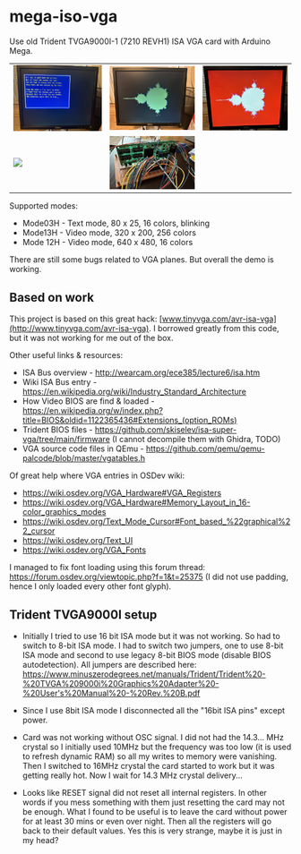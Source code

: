 # mega-iso-vga

Use old Trident TVGA9000I-1 (7210 REVH1) ISA VGA card with Arduino Mega.

<table>
    <tr>
        <td>
            <img src="./pics/demo_text.jpg" width="256" />
        </td>
        <td>
            <img src="./pics/demo_low.jpg" width="256" />
        </td>
        <td>
            <img src="./pics/demo_hi.jpeg" width="256" />
        </td>
    </tr>
    <tr>
      <td><img src="./pics/board.png" width="256" /></td>
      <td><img src="./pics/card.jpeg" width="256" /></td>
      <td></td>
    </tr>
</table>


Supported modes:

* Mode03H - Text mode, 80 x 25, 16 colors, blinking
* Mode13H - Video mode, 320 x 200, 256 colors
* Mode 12H - Video mode, 640 x 480, 16 colors

There are still some bugs related to VGA planes. But overall the demo is working.

## Based on work

This project is based on this great hack: [www.tinyvga.com/avr-isa-vga](http://www.tinyvga.com/avr-isa-vga).
I borrowed greatly from this code, but it was not working for me out of the box.

Other useful links & resources:

* ISA Bus overview - http://wearcam.org/ece385/lecture6/isa.htm
* Wiki ISA Bus entry - https://en.wikipedia.org/wiki/Industry_Standard_Architecture
* How Video BIOS are find & loaded - https://en.wikipedia.org/w/index.php?title=BIOS&oldid=1122365436#Extensions_(option_ROMs)
* Trident BIOS files - https://github.com/skiselev/isa-super-vga/tree/main/firmware (I cannot decompile them with Ghidra, TODO)
* VGA source code files in QEmu - https://github.com/qemu/qemu-palcode/blob/master/vgatables.h

Of great help where VGA entries in OSDev wiki:
* https://wiki.osdev.org/VGA_Hardware#VGA_Registers
* https://wiki.osdev.org/VGA_Hardware#Memory_Layout_in_16-color_graphics_modes
* https://wiki.osdev.org/Text_Mode_Cursor#Font_based_%22graphical%22_cursor
* https://wiki.osdev.org/Text_UI
* https://wiki.osdev.org/VGA_Fonts

I managed to fix font loading using this forum thread: https://forum.osdev.org/viewtopic.php?f=1&t=25375
(I did not use padding, hence I only loaded every other font glyph).

## Trident TVGA9000I setup

* Initially I tried to use 16 bit ISA mode but it was not working. So had to switch to 8-bit ISA mode.
 I had to switch two jumpers, one to use 8-bit ISA mode and second to use legacy 8-bit BIOS mode (disable BIOS autodetection).
 All jumpers are described here: https://www.minuszerodegrees.net/manuals/Trident/Trident%20-%20TVGA%209000i%20Graphics%20Adapter%20-%20User's%20Manual%20-%20Rev.%20B.pdf

* Since I use 8bit ISA mode I disconnected all the "16bit ISA pins" except power.

* Card was not working without OSC signal. I did not had the 14.3... MHz crystal so I initially used 10MHz but the frequency was too low (it is used to refresh dynamic RAM) so
all my writes to memory were vanishing. Then I switched to 16MHz crystal the card started to work but it was getting really hot. Now I wait for 14.3 MHz crystal delivery...

* Looks like RESET signal did not reset all internal registers. In other words if you mess something with them just resetting the card may not be enough.
What I found to be useful is to leave the card without power for at least 30 mins or even over night. Then all the registers will go back to their default values.
Yes this is very strange, maybe it is just in my head?

